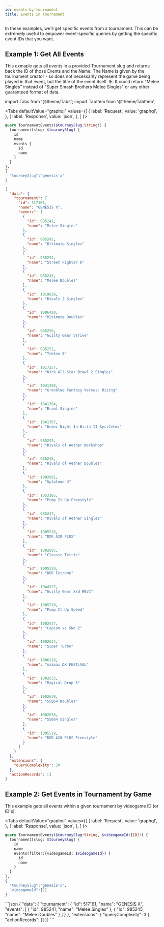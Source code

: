 ```yaml
---
id: events-by-tournament
title: Events in Tournament
---
```


In these examples, we'll get specific events from a tournament. This can be extremely useful to empower event-specific queries by getting the specific event IDs that you want. 

## Example 1: Get All Events

This exmaple gets all events in a provided Tournament slug and returns back the ID of those Events and the Name. The Name is given by the tournament creator - so does not necessarily represent the game being played in that event, but the title of the event itself. IE: It could return "Melee Singles" instead of "Super Smash Brothers Melee Singles" or any other guaranteed format of data. 

import Tabs from '@theme/Tabs';
import TabItem from '@theme/TabItem';

<Tabs
defaultValue="graphql"
values={[
{ label: 'Request', value: 'graphql', },
{ label: 'Response', value: 'json', },
]
}>

<TabItem value="graphql">

```graphql
query TournamentEvents($tourneySlug:String!) {
  tournament(slug: $tourneySlug) {
    id
    name
    events {
      id
      name
    }
  }
},
{
  "tourneySlug":"genesis-x"
}
```

</TabItem>

<TabItem value="json">

```json
{
  "data": {
    "tournament": {
      "id": 517161,
      "name": "GENESIS X",
      "events": [
        {
          "id": 985241,
          "name": "Melee Singles"
        },
        {
          "id": 985242,
          "name": "Ultimate Singles"
        },
        {
          "id": 985251,
          "name": "Street Fighter 6"
        },
        {
          "id": 985245,
          "name": "Melee Doubles"
        },
        {
          "id": 1019838,
          "name": "Rivals 2 Singles"
        },
        {
          "id": 1006420,
          "name": "Ultimate Doubles"
        },
        {
          "id": 985250,
          "name": "Guilty Gear Strive"
        },
        {
          "id": 985252,
          "name": "Tekken 8"
        },
        {
          "id": 1017257,
          "name": "Nick All-Star Brawl 2 Singles"
        },
        {
          "id": 1041368,
          "name": "Granblue Fantasy Versus: Rising"
        },
        {
          "id": 1041364,
          "name": "Brawl Singles"
        },
        {
          "id": 1041367,
          "name": "Under Night In-Birth II Sys:Celes"
        },
        {
          "id": 985249,
          "name": "Rivals of Aether Workshop"
        },
        {
          "id": 985248,
          "name": "Rivals of Aether Doubles"
        },
        {
          "id": 1002081,
          "name": "Splatoon 3"
        },
        {
          "id": 1053185,
          "name": "Pump It Up Freestyle"
        },
        {
          "id": 985247,
          "name": "Rivals of Aether Singles"
        },
        {
          "id": 1005518,
          "name": "DDR A20 PLUS"
        },
        {
          "id": 1002085,
          "name": "Classic Tetris"
        },
        {
          "id": 1005520,
          "name": "DDR Extreme"
        },
        {
          "id": 1044327,
          "name": "Guilty Gear Xrd REV2"
        },
        {
          "id": 1005710,
          "name": "Pump It Up Speed"
        },
        {
          "id": 1002637,
          "name": "Capcom vs SNK 2"
        },
        {
          "id": 1002634,
          "name": "Super Turbo"
        },
        {
          "id": 1006118,
          "name": "maimai DX FESTiVAL"
        },
        {
          "id": 1002633,
          "name": "Magical Drop 3"
        },
        {
          "id": 1002639,
          "name": "SSB64 Doubles"
        },
        {
          "id": 1002638,
          "name": "SSB64 Singles"
        },
        {
          "id": 1005519,
          "name": "DDR A20 PLUS Freestyle"
        }
      ]
    }
  },
  "extensions": {
    "queryComplexity": 30
  },
  "actionRecords": []
}
```
</TabItem>
</Tabs>

## Example 2: Get Events in Tournament by Game

This example gets all events within a given tournament by videogame ID (or ID's).

<Tabs
defaultValue="graphql"
values={[
{ label: 'Request', value: 'graphql', },
{ label: 'Response', value: 'json', },
]
}>

<TabItem value="graphql">

```graphql
query TournamentEvents($tourneySlug:String, $videogameId:[ID]!) {
  tournament(slug: $tourneySlug) {
    id
    name
    events(filter:{videogameId: $videogameId}) {
      id
      name
    }
  }
},
{
  "tourneySlug":"genesis-x",
  "videogameId":[1]
}
```
</TabItem>

<TabItem value="json">
```json
{
  "data": {
    "tournament": {
      "id": 517161,
      "name": "GENESIS X",
      "events": [
        {
          "id": 985241,
          "name": "Melee Singles"
        },
        {
          "id": 985245,
          "name": "Melee Doubles"
        }
      ]
    }
  },
  "extensions": {
    "queryComplexity": 3
  },
  "actionRecords": []
}}
```
</TabItem>
</Tabs>